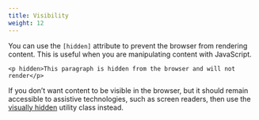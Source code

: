 ```yaml
---
title: Visibility
weight: 12
---
```


You can use the `[hidden]` attribute to prevent the browser from rendering content. This is useful when you are manipulating content with JavaScript. 

```
<p hidden>This paragraph is hidden from the browser and will not render</p>
```

If you don’t want content to be visible in the browser, but it should remain accessible to assistive technologies, such as screen readers, then use the [visually hidden](/utilities/#visually-hidden) utility class instead. 